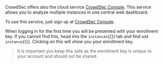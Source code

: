 CrowdSec offers also the cloud service [CrowdSec Console](https://app.crowdsec.net).
This service allows you to analyze multiple instances in one central web dashboard.

To use this service, just sign up at [CrowdSec Console](https://app.crowdsec.net).

When logging in for the first time you will be presented with your enrollment key. If you cannot find this, head into the `instances`{{}} tab and find `add instance`{{}}. Clicking on this will show you your enrollment key.

>It is important you keep this safe as the enrollment key is unique to your account and should not be shared.